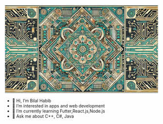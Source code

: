 ![Github Profile README.md Header](assets/github-cover.png)

- 👋 Hi, I’m Bilal Habib
- 👀 I’m interested in apps and web development
- 🌱 I’m currently learning Futter,React.js,Node.js
- 💬 Ask me about C++, C#, Java

<!---
bilalkhan219/bilalkhan219 is a ✨ special ✨ repository because its `README.md` (this file) appears on your GitHub profile.
You can click the Preview link to take a look at your changes.
--->
